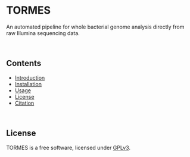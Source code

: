 # TORMES
An automated pipeline for whole bacterial genome analysis directly from raw Illumina sequencing data.  

<br>

## Contents  
  * [Introduction](#introduction)
  * [Installation](#installation)
  * [Usage](#usage)
  * [License](#license)
  * [Citation](#citation)

<br>

## License
TORMES is a free software, licensed under [GPLv3](https://github.com/nmquijada/tormes/blob/master/LICENSE).
